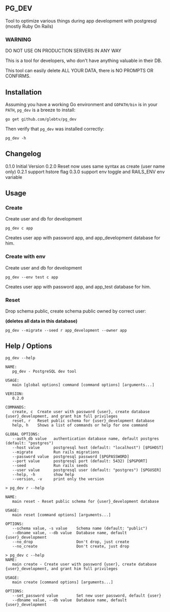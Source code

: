 ## PG_DEV

Tool to optimize various things during app development with postgresql (mostly Ruby On Rails)

### WARNING

DO NOT USE ON PRODUCTION SERVERS IN ANY WAY

This is a tool for developers, who don't have anything valuable in their DB.

This tool can easily delete ALL YOUR DATA, there is NO PROMPTS OR CONFIRMS.

## Installation

Assuming you have a working Go environment and `GOPATH/bin` is in your
`PATH`, `pg_dev` is a breeze to install:

```shell
go get github.com/glebtv/pg_dev
```

Then verify that `pg_dev` was installed correctly:

```shell
pg_dev -h
```

## Changelog

0.1.0 Initial Version
0.2.0 Reset now uses same syntax as create (user name only)
0.2.1 support hstore flag
0.3.0 support env toggle and RAILS_ENV env variable

## Usage

### Create

Create user and db for development

```
pg_dev c app
```

Creates user app with password app, and app_development database for him.

### Create with env

Create user and db for development

```
pg_dev --env test c app
```

Creates user app with password app, and app_test database for him.

### Reset

Drop schema public, create schema public owned by correct user:

**(deletes all data in this database)**

```
pg_dev --migrate --seed r app_development --owner app
```

## Help / Options

```
pg_dev --help
```

```
NAME:
   pg_dev - PostgreSQL dev tool 

USAGE:
   main [global options] command [command options] [arguments...]

VERSION:
   0.2.0

COMMANDS:
   create, c  Create user with password {user}, create database {user}_development, and grant him full privileges
   reset, r   Reset public schema for {user}_development database
   help, h    Shows a list of commands or help for one command

GLOBAL OPTIONS:
   --auth_db value   authentication database name, default postgres (default: "postgres")
   --host value      postgresql host (default: "localhost") [$PGHOST]
   --migrate         Run rails migrations
   --password value  postgresql password [$PGPASSWORD]
   --port value      postgresql port (default: 5432) [$PGPORT]
   --seed            Run rails seeds
   --user value      postgresql user (default: "postgres") [$PGUSER]
   --help, -h        show help
   --version, -v     print only the version
```

```
> pg_dev r --help
```

```
NAME:
   main reset - Reset public schema for {user}_development database

USAGE:
   main reset [command options] [arguments...]

OPTIONS:
   --schema value, -s value    Schema name (default: "public")
   --dbname value, --db value  Database name, default {user}_development
   --no_drop                   Don't drop, just create
   --no_create                 Don't create, just drop
```

```
> pg_dev c --help
NAME:
   main create - Create user with password {user}, create database {user}_development, and grant him full privileges

USAGE:
   main create [command options] [arguments...]

OPTIONS:
   --set_password value        Set new user password, default {user}
   --dbname value, --db value  Database name, default {user}_development
 ```
